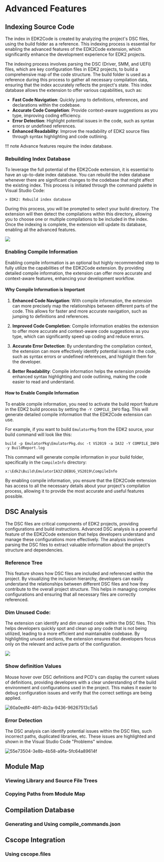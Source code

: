 # Advanced Features



## Indexing Source Code
The index in EDK2Code is created by analyzing the project's DSC files, using the build folder as a reference. This indexing process is essential for enabling the advanced features of the EDK2Code extension, which significantly enhance the development experience for EDK2 projects.

The indexing process involves parsing the DSC (Driver, SMM, and UEFI) files, which are key configuration files in EDK2 projects, to build a comprehensive map of the code structure. The build folder is used as a reference during this process to gather all necessary compilation data, ensuring that the index accurately reflects the project's state. This index database allows the extension to offer various capabilities, such as:

- **Fast Code Navigation**: Quickly jump to definitions, references, and declarations within the codebase.
- **Accurate Code Completion**: Provide context-aware suggestions as you type, improving coding efficiency.
- **Error Detection**: Highlight potential issues in the code, such as syntax errors or undefined references.
- **Enhanced Readability**: Improve the readability of EDK2 source files through syntax highlighting and code outlining.

!!! note
    Advance features require the index database.



### Rebuilding Index Database

To leverage the full potential of the EDK2Code extension, it is essential to have an up-to-date index database. You can rebuild the index database whenever there are significant changes to the codebase that might affect the existing index. This process is initiated through the command palette in Visual Studio Code:

```
> EDK2: Rebuild index database
```

During this process, you will be prompted to select your build directory. The extension will then detect the compilations within this directory, allowing you to choose one or multiple compilations to be included in the index. Once the indexing is complete, the extension will update its database, enabling all the advanced features.

![](images/rebuild_index.gif)



### Enabling Compile Information

Enabling compile information is an optional but highly recommended step to fully utilize the capabilities of the EDK2Code extension. By providing detailed compile information, the extension can offer more accurate and context-aware features, enhancing your development workflow.

#### Why Compile Information is Important

1. **Enhanced Code Navigation**: With compile information, the extension can more precisely map the relationships between different parts of the code. This allows for faster and more accurate navigation, such as jumping to definitions and references.
   
2. **Improved Code Completion**: Compile information enables the extension to offer more accurate and context-aware code suggestions as you type, which can significantly speed up coding and reduce errors.
   
3. **Accurate Error Detection**: By understanding the compilation context, the extension can more effectively identify potential issues in the code, such as syntax errors or undefined references, and highlight them for the developer.
   
4. **Better Readability**: Compile information helps the extension provide enhanced syntax highlighting and code outlining, making the code easier to read and understand.

#### How to Enable Compile Information

To enable compile information, you need to activate the build report feature in the EDK2 build process by setting the `-Y COMPILE_INFO` flag. This will generate detailed compile information that the EDK2Code extension can use.

For example, if you want to build `EmulatorPkg` from the EDK2 source, your build command will look like this:

```shell
build -p EmulatorPkg\EmulatorPkg.dsc -t VS2019 -a IA32 -Y COMPILE_INFO -y BuildReport.log
```

This command will generate compile information in your build folder, specifically in the `CompileInfo` directory:

```
x:\Edk2\Build\EmulatorIA32\DEBUG_VS2019\CompileInfo
```

By enabling compile information, you ensure that the EDK2Code extension has access to all the necessary details about your project's compilation process, allowing it to provide the most accurate and useful features possible.



## DSC Analysis
The DSC files are critical components of EDK2 projects, providing configurations and build instructions. Advanced DSC analysis is a powerful feature of the EDK2Code extension that helps developers understand and manage these configurations more effectively. The analysis involves parsing the DSC files to extract valuable information about the project's structure and dependencies.

### Reference Tree
This feature shows how DSC files are included and referenced within the project. By visualizing the inclusion hierarchy, developers can easily understand the relationships between different DSC files and how they contribute to the overall project structure. This helps in managing complex configurations and ensuring that all necessary files are correctly referenced.

### Dim Unused Code: 
The extension can identify and dim unused code within the DSC files. This helps developers quickly spot and clean up any code that is not being utilized, leading to a more efficient and maintainable codebase. By highlighting unused sections, the extension ensures that developers focus only on the relevant and active parts of the configuration.

![](images/dsc_defines.gif)

### Show definition Values 
Mouse hover over DSC definitions and PCD's can display the current values of definitions, providing developers with a clear understanding of the build environment and configurations used in the project. This makes it easier to debug configuration issues and verify that the correct settings are being applied.

![60a0edf4-46f1-4b2a-9436-96267513c5a5](images/60a0edf4-46f1-4b2a-9436-96267513c5a5.png)

### Error Detection
The DSC analysis can identify potential issues within the DSC files, such incorrect paths, duplicated libraries, etc. These issues are highlighted and shown in the Visual Studio Code "Problems" window.

![55e73504-3e8b-4b58-a9fa-5fc64a89614f](images/55e73504-3e8b-4b58-a9fa-5fc64a89614f.png)

## Module Map
### Viewing Library and Source File Trees
### Copying Paths from Module Map
## Compilation Database
### Generating and Using compile_commands.json
## Cscope Integration
### Using cscope.files